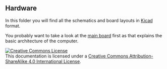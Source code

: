 ## Hardware

In this folder you will find all the schematics and board layouts in [Kicad](https://www.kicad.org/) format.

You probably want to take a look at the [main board](mainboard/) first as that explains the basic architecture of the computer.


<a rel="license" href="http://creativecommons.org/licenses/by-sa/4.0/"><img alt="Creative Commons License" style="border-width:0" src="https://i.creativecommons.org/l/by-sa/4.0/88x31.png" /></a><br />This documentation is licensed under a <a rel="license" href="http://creativecommons.org/licenses/by-sa/4.0/">Creative Commons Attribution-ShareAlike 4.0 International License</a>.